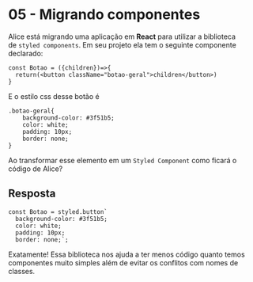 

# 05 - Migrando componentes



Alice está migrando uma aplicação em **React** para utilizar a biblioteca de `styled components`. Em seu projeto ela tem o seguinte componente declarado:

```
const Botao = ({children})=>{
  return(<button className="botao-geral">children</button>)
}
```

E o estilo css desse botão é

```
.botao-geral{
    background-color: #3f51b5;
    color: white;
    padding: 10px;
    border: none;
}
```

Ao transformar esse elemento em um `Styled Component` como ficará o código de Alice?

## Resposta

```
const Botao = styled.button`    
  background-color: #3f51b5;    
  color: white;    
  padding: 10px;    
  border: none;`;
```

Exatamente! Essa biblioteca nos ajuda a ter menos código quanto temos componentes muito simples além de evitar os conflitos com nomes de classes.
